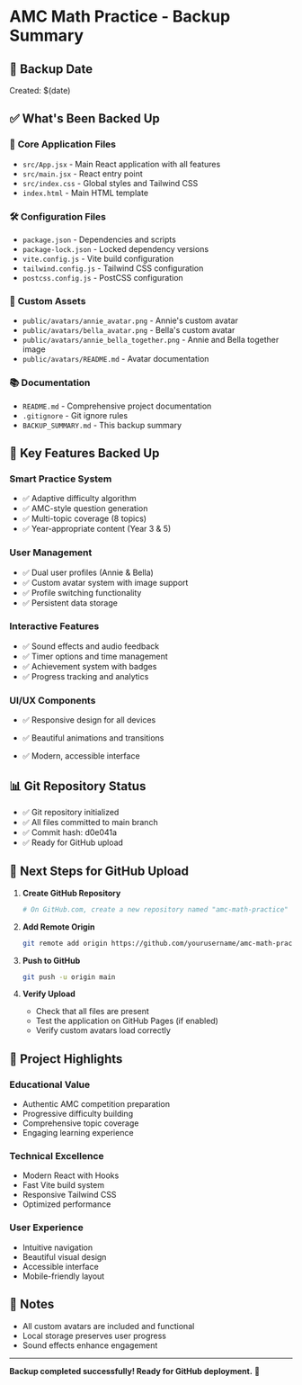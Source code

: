 # AMC Math Practice - Backup Summary

## 📅 Backup Date
Created: $(date)

## ✅ What's Been Backed Up

### 🎯 **Core Application Files**
- `src/App.jsx` - Main React application with all features
- `src/main.jsx` - React entry point
- `src/index.css` - Global styles and Tailwind CSS
- `index.html` - Main HTML template

### 🛠️ **Configuration Files**
- `package.json` - Dependencies and scripts
- `package-lock.json` - Locked dependency versions
- `vite.config.js` - Vite build configuration
- `tailwind.config.js` - Tailwind CSS configuration
- `postcss.config.js` - PostCSS configuration

### 🎨 **Custom Assets**
- `public/avatars/annie_avatar.png` - Annie's custom avatar
- `public/avatars/bella_avatar.png` - Bella's custom avatar
- `public/avatars/annie_bella_together.png` - Annie and Bella together image
- `public/avatars/README.md` - Avatar documentation

### 📚 **Documentation**
- `README.md` - Comprehensive project documentation
- `.gitignore` - Git ignore rules
- `BACKUP_SUMMARY.md` - This backup summary

## 🚀 **Key Features Backed Up**

### **Smart Practice System**
- ✅ Adaptive difficulty algorithm
- ✅ AMC-style question generation
- ✅ Multi-topic coverage (8 topics)
- ✅ Year-appropriate content (Year 3 & 5)

### **User Management**
- ✅ Dual user profiles (Annie & Bella)
- ✅ Custom avatar system with image support
- ✅ Profile switching functionality
- ✅ Persistent data storage

### **Interactive Features**
- ✅ Sound effects and audio feedback
- ✅ Timer options and time management
- ✅ Achievement system with badges
- ✅ Progress tracking and analytics

### **UI/UX Components**
- ✅ Responsive design for all devices
- ✅ Beautiful animations and transitions

- ✅ Modern, accessible interface

## 📊 **Git Repository Status**
- ✅ Git repository initialized
- ✅ All files committed to main branch
- ✅ Commit hash: d0e041a
- ✅ Ready for GitHub upload

## 🔄 **Next Steps for GitHub Upload**

1. **Create GitHub Repository**
   ```bash
   # On GitHub.com, create a new repository named "amc-math-practice"
   ```

2. **Add Remote Origin**
   ```bash
   git remote add origin https://github.com/yourusername/amc-math-practice.git
   ```

3. **Push to GitHub**
   ```bash
   git push -u origin main
   ```

4. **Verify Upload**
   - Check that all files are present
   - Test the application on GitHub Pages (if enabled)
   - Verify custom avatars load correctly

## 🎯 **Project Highlights**

### **Educational Value**
- Authentic AMC competition preparation
- Progressive difficulty building
- Comprehensive topic coverage
- Engaging learning experience

### **Technical Excellence**
- Modern React with Hooks
- Fast Vite build system
- Responsive Tailwind CSS
- Optimized performance

### **User Experience**
- Intuitive navigation
- Beautiful visual design
- Accessible interface
- Mobile-friendly layout

## 📝 **Notes**
- All custom avatars are included and functional
- Local storage preserves user progress
- Sound effects enhance engagement


---
**Backup completed successfully! Ready for GitHub deployment.** 🚀 